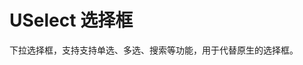 # USelect 选择框

<s-component-labels :labels="[
    'UI 组件', '表单控件', '行内展示',
]"></s-component-labels>

下拉选择框，支持支持单选、多选、搜索等功能，用于代替原生的选择框。

<u-h2-tabs router>
    <u-h2-tab title="基础示例" to="/components/u-select/examples"></u-h2-tab>
    <u-h2-tab title="数据相关" to="/components/u-select/data"></u-h2-tab>
    <u-h2-tab v-if="NODE_ENV === 'development'" title="测试用例" to="/components/u-select/cases"></u-h2-tab>
    <u-h2-tab title="API" to="/components/u-select/api"></u-h2-tab>
</u-h2-tabs>

<router-view></router-view>
